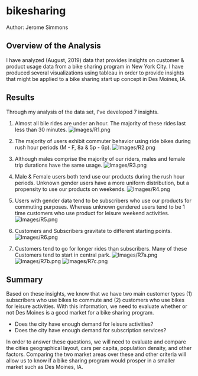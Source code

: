 # bikesharing
Author: Jerome Simmons

## Overview of the Analysis
I have analyzed (August, 2019) data that provides insights on customer & product usage data from a bike sharing program in New York City. I have produced several visualizations using tableau in order to provide insights that might be applied to a bike sharing start up concept in Des Moines, IA.

## Results
Through my analysis of the data set, I've developed 7 insights.
1. Almost all bile rides are under an hour. The majority of these rides last less than 30 minutes.
![Images/R1.png](R1.png)

2. The majority of users exhibit commuter behavior using ride bikes during rush hour periods (M - F, 8a & 5p - 6p).
![Images/R2.png](R2.png)
3. Although males comprise the majority of our riders, males and female trip durations have the same usage.
![Images/R3.png](R3.png)

4. Male & Female users both tend use our products during the rush hour periods. Unknown gender users have a more uniform distribution, but a propensity to use our products on weekends.
![Images/R4.png](R4.png)

5. Users with gender data tend to be subscribers who use our products for commuting purposes. Whereas unknown gendered users tend to be 1 time customers who use product for leisure weekend activities.
![Images/R5.png](R5.png)

6. Customers and Subscribers gravitate to different starting points.
![Images/R6.png](R6.png)

7. Customers tend to go for longer rides than subscribers. Many of these Customers tend to start in central park.
![Images/R7a.png](R7a.png)
![Images/R7b.png](R7b.png)
![Images/R7c.png](R7c.png)


## Summary
Based on these insights, we know that we have two main customer types (1) subscribers who use bikes to commute and (2) customers who use bikes for leisure activities. With this information, we need to evaluate whether or not Des Moines is a good market for a bike sharing program.
* Does the city have enough demand for leisure activities?
* Does the city have enough demand for subscription services?

In order to answer these questions, we will need to evaluate and compare the cities geographical layout, cars per capita, population density, and other factors. Comparing the two market areas over these and other criteria will allow us to know if a bike sharing program would prosper in a smaller market such as Des Moines, IA.
